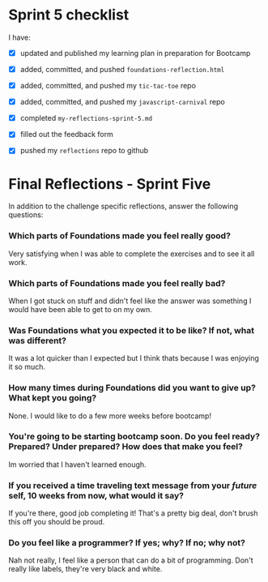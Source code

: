 # Sprint 5 checklist

I have:
- [x] updated and published my learning plan in preparation for Bootcamp
- [x] added, committed, and pushed `foundations-reflection.html`
- [x] added, committed, and pushed my `tic-tac-toe` repo
- [x] added, committed, and pushed my `javascript-carnival` repo
- [x] completed `my-reflections-sprint-5.md`
- [x] filled out the feedback form
- [x] pushed my `reflections` repo to github





# Final Reflections - Sprint Five 

In addition to the challenge specific reflections, answer the following questions:


### Which parts of Foundations made you feel really good?
Very satisfying when I was able to complete the exercises and to see it all work. 


### Which parts of Foundations made you feel really bad?
When I got stuck on stuff and didn't feel like the answer was something I would have been able to get to on my own. 


### Was Foundations what you expected it to be like? If not, what was different?
It was a lot quicker than I expected but I think thats because I was enjoying it so much. 



### How many times during Foundations did you want to give up? What kept you going?
None. I would like to do a few more weeks before bootcamp!



### You're going to be starting bootcamp soon. Do you feel ready? Prepared? Under prepared? How does that make you feel?
Im worried that I haven't learned enough.



### If you received a time traveling text message from your _future_ self, 10 weeks from now, what would it say?
If you're there, good job completing it! That's a pretty big deal, don't brush this off you should be proud. 



### Do you feel like a programmer? If yes; why? If no; why not?
Nah not really, I feel like a person that can do a bit of programming. Don't really like labels, they're very black and white. 

